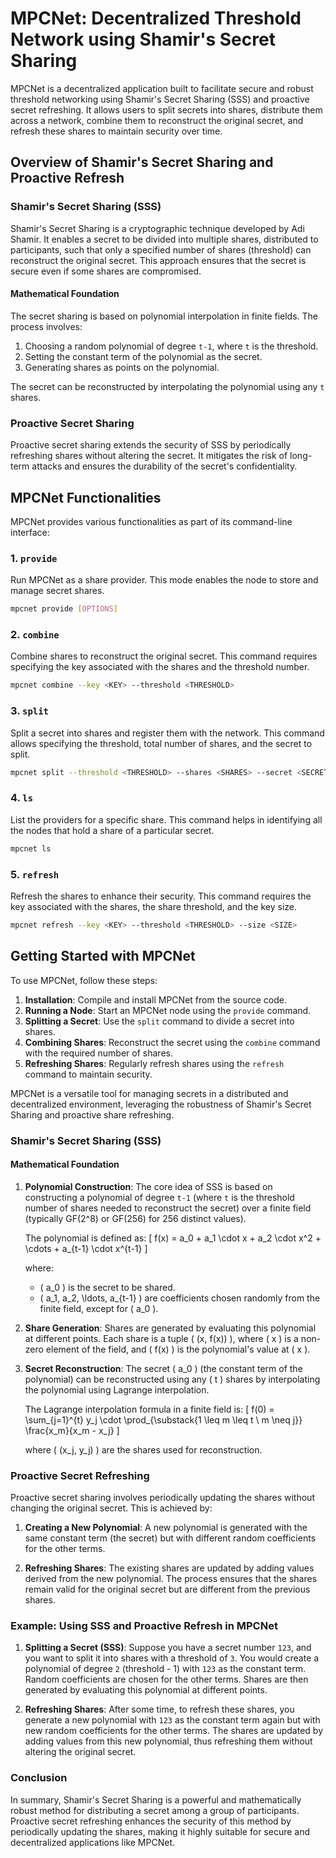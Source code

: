 # MPCNet: Decentralized Threshold Network using Shamir's Secret Sharing

MPCNet is a decentralized application built to facilitate secure and robust threshold networking using Shamir's Secret Sharing (SSS) and proactive secret refreshing. It allows users to split secrets into shares, distribute them across a network, combine them to reconstruct the original secret, and refresh these shares to maintain security over time.

## Overview of Shamir's Secret Sharing and Proactive Refresh

### Shamir's Secret Sharing (SSS)

Shamir's Secret Sharing is a cryptographic technique developed by Adi Shamir. It enables a secret to be divided into multiple shares, distributed to participants, such that only a specified number of shares (threshold) can reconstruct the original secret. This approach ensures that the secret is secure even if some shares are compromised.

#### Mathematical Foundation

The secret sharing is based on polynomial interpolation in finite fields. The process involves:

1. Choosing a random polynomial of degree `t-1`, where `t` is the threshold.
2. Setting the constant term of the polynomial as the secret.
3. Generating shares as points on the polynomial.

The secret can be reconstructed by interpolating the polynomial using any `t` shares.

### Proactive Secret Sharing

Proactive secret sharing extends the security of SSS by periodically refreshing shares without altering the secret. It mitigates the risk of long-term attacks and ensures the durability of the secret's confidentiality.

## MPCNet Functionalities

MPCNet provides various functionalities as part of its command-line interface:

### 1. `provide`

Run MPCNet as a share provider. This mode enables the node to store and manage secret shares.

```bash
mpcnet provide [OPTIONS]
```

### 2. `combine`

Combine shares to reconstruct the original secret. This command requires specifying the key associated with the shares and the threshold number.

```bash
mpcnet combine --key <KEY> --threshold <THRESHOLD>
```

### 3. `split`

Split a secret into shares and register them with the network. This command allows specifying the threshold, total number of shares, and the secret to split.

```bash
mpcnet split --threshold <THRESHOLD> --shares <SHARES> --secret <SECRET>
```

### 4. `ls`

List the providers for a specific share. This command helps in identifying all the nodes that hold a share of a particular secret.

```bash
mpcnet ls
```

### 5. `refresh`

Refresh the shares to enhance their security. This command requires the key associated with the shares, the share threshold, and the key size.

```bash
mpcnet refresh --key <KEY> --threshold <THRESHOLD> --size <SIZE>
```



## Getting Started with MPCNet

To use MPCNet, follow these steps:

1. **Installation**: Compile and install MPCNet from the source code.
2. **Running a Node**: Start an MPCNet node using the `provide` command.
3. **Splitting a Secret**: Use the `split` command to divide a secret into shares.
4. **Combining Shares**: Reconstruct the secret using the `combine` command with the required number of shares.
5. **Refreshing Shares**: Regularly refresh shares using the `refresh` command to maintain security.

MPCNet is a versatile tool for managing secrets in a distributed and decentralized environment, leveraging the robustness of Shamir's Secret Sharing and proactive share refreshing.

### Shamir's Secret Sharing (SSS)

#### Mathematical Foundation

1. **Polynomial Construction**:
   The core idea of SSS is based on constructing a polynomial of degree `t-1` (where `t` is the threshold number of shares needed to reconstruct the secret) over a finite field (typically GF(2^8) or GF(256) for 256 distinct values).

   The polynomial is defined as:
   \[ f(x) = a_0 + a_1 \cdot x + a_2 \cdot x^2 + \cdots + a_{t-1} \cdot x^{t-1} \]

   where:
   - \( a_0 \) is the secret to be shared.
   - \( a_1, a_2, \ldots, a_{t-1} \) are coefficients chosen randomly from the finite field, except for \( a_0 \).

2. **Share Generation**:
   Shares are generated by evaluating this polynomial at different points. Each share is a tuple \( (x, f(x)) \), where \( x \) is a non-zero element of the field, and \( f(x) \) is the polynomial's value at \( x \).

3. **Secret Reconstruction**:
   The secret \( a_0 \) (the constant term of the polynomial) can be reconstructed using any \( t \) shares by interpolating the polynomial using Lagrange interpolation.

   The Lagrange interpolation formula in a finite field is:
   \[ f(0) = \sum_{j=1}^{t} y_j \cdot \prod_{\substack{1 \leq m \leq t \\ m \neq j}} \frac{x_m}{x_m - x_j} \]

   where \( (x_j, y_j) \) are the shares used for reconstruction.

### Proactive Secret Refreshing

Proactive secret sharing involves periodically updating the shares without changing the original secret. This is achieved by:

1. **Creating a New Polynomial**:
   A new polynomial is generated with the same constant term (the secret) but with different random coefficients for the other terms.

2. **Refreshing Shares**:
   The existing shares are updated by adding values derived from the new polynomial. The process ensures that the shares remain valid for the original secret but are different from the previous shares.

### Example: Using SSS and Proactive Refresh in MPCNet

1. **Splitting a Secret (SSS)**:
   Suppose you have a secret number `123`, and you want to split it into shares with a threshold of `3`. You would create a polynomial of degree `2` (threshold - 1) with `123` as the constant term. Random coefficients are chosen for the other terms. Shares are then generated by evaluating this polynomial at different points.

2. **Refreshing Shares**:
   After some time, to refresh these shares, you generate a new polynomial with `123` as the constant term again but with new random coefficients for the other terms. The shares are updated by adding values from this new polynomial, thus refreshing them without altering the original secret.

### Conclusion

In summary, Shamir's Secret Sharing is a powerful and mathematically robust method for distributing a secret among a group of participants. Proactive secret refreshing enhances the security of this method by periodically updating the shares, making it highly suitable for secure and decentralized applications like MPCNet.